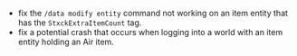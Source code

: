 - fix the `/data modify entity` command not working on an item entity that has the `StxckExtraItemCount` tag.
- fix a potential crash that occurs when logging into a world with an item entity holding an Air item.